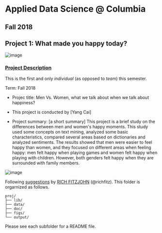 # Applied Data Science @ Columbia
## Fall 2018
## Project 1: What made you happy today?

![image](figs/title.jpeg)

### [Project Description](doc/)
This is the first and only *individual* (as opposed to *team*) this semester. 

Term: Fall 2018

+ Projec title: Men Vs. Women, what we talk about when we talk about happiness?
+ This project is conducted by [Yang Cai]

+ Project summary: [a short summary] This project is a brief study on the differences between men and women's happy moments. This study used some concepts on text mining, analyzed some basic characteristics, compared several areas based on dictionaries and analyzed sentiments. The results showed that men were easier to feel happy than women, and they focused on different areas when feeling happy: men felt happy when playing games and women felt happy when playing with children. However, both genders felt happy when they are surrounded with family members.

![image](figs/family.jpg)

Following [suggestions](http://nicercode.github.io/blog/2013-04-05-projects/) by [RICH FITZJOHN](http://nicercode.github.io/about/#Team) (@richfitz). This folder is orgarnized as follows.

```
proj/
├── lib/
├── data/
├── doc/
├── figs/
└── output/
```

Please see each subfolder for a README file.
